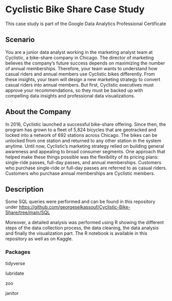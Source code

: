 # Cyclistic Bike Share Case Study

This case study is part of the Google Data Analytics Professional Certificate


## Scenario

You are a junior data analyst working in the marketing analyst team at Cyclistic, a bike-share company in Chicago. The director of marketing believes the company’s future success depends on maximizing the number of annual memberships. Therefore, your team wants to understand how casual riders and annual members use Cyclistic bikes differently. From these insights, your team will design a new marketing strategy to convert casual riders into annual members. But first, Cyclistic executives must approve your recommendations, so they must be backed up with compelling data insights and professional data visualizations.


## About the Company

In 2016, Cyclistic launched a successful bike-share offering. Since then, the program has grown to a fleet of 5,824 bicycles that are geotracked and locked into a network of 692 stations across Chicago. The bikes can be unlocked from one station and returned to any other station in the system anytime. 
Until now, Cyclistic’s marketing strategy relied on building general awareness and appealing to broad consumer segments. One approach that helped make these things possible was the flexibility of its pricing plans: single-ride passes, full-day passes, and annual memberships. Customers who purchase single-ride or full-day passes are referred to as casual riders. Customers who purchase annual memberships are Cyclistic members.

## Description

Some SQL queries were performed and can be found in this repository under https://github.com/georgeselkassouf/Cyclistic-Bike-Share/tree/main/SQL

Moreover, a detailed analysis was performed using R showing the different steps of the data collection process, the data cleaning, the data analysis and finally the visualization part. The R notebook is available in this repository as well as on Kaggle.

### Packages

tidyverse

lubridate

zoo

janitor
